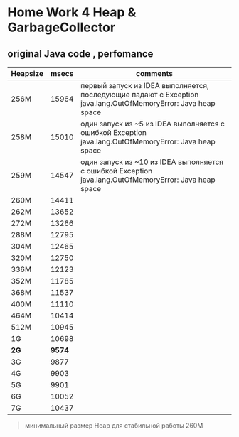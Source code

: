 # Home Work 4  Heap & GarbageCollector
## original Java code , perfomance
| Heapsize | msecs | comments |
|---|---|---|
| 256M | 15964 | первый запуск из IDEA  выполняется, последующие падают с Exception java.lang.OutOfMemoryError: Java heap space |
| 258M | 15010 | один запуск из ~5 из  IDEA  выполняется с ошибкой Exception java.lang.OutOfMemoryError: Java heap space|
| 259M | 14547 | один запуск из ~10 из  IDEA  выполняется с ошибкой Exception java.lang.OutOfMemoryError: Java heap space|
| 260M | 14411 | |
| 262M | 13652 | |
| 272M | 13266 | |
| 288M | 12795 | |
| 304M | 12465 | |
| 320M | 12750 | |
| 336M | 12123 | |
| 352M | 11785 | |
| 368M | 11537 | |
| 400M | 11110 | |
| 464M | 10414 | |
| 512M | 10945 | |
| 1G | 10698 | |
| **2G**| **9574** | |
| 3G | 9877 | |
| 4G | 9903 | |
| 5G | 9901 | |
| 6G | 10052 | |
| 7G | 10437 | |

> минимальный размер Heap для стабильной работы 260М  



